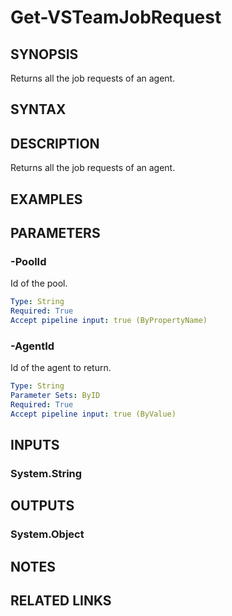 


# Get-VSTeamJobRequest

## SYNOPSIS

Returns all the job requests of an agent.

## SYNTAX

## DESCRIPTION

Returns all the job requests of an agent.

## EXAMPLES

## PARAMETERS

### -PoolId

Id of the pool.

```yaml
Type: String
Required: True
Accept pipeline input: true (ByPropertyName)
```

### -AgentId

Id of the agent to return.

```yaml
Type: String
Parameter Sets: ByID
Required: True
Accept pipeline input: true (ByValue)
```

## INPUTS

### System.String

## OUTPUTS

### System.Object

## NOTES

## RELATED LINKS

